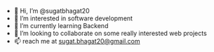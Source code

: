 - 👋 Hi, I’m @sugatbhagat20
- 👀 I’m interested in software development
- 🌱 I’m currently learning Backend
- 💞️ I’m looking to collaborate on some really interested web projects
- 📫 reach me at sugat.bhagat20@gmail.com

<!---
sugatbhagat20/sugatbhagat20 is a ✨ special ✨ repository because its `README.md` (this file) appears on your GitHub profile.
You can click the Preview link to take a look at your changes.
--->
